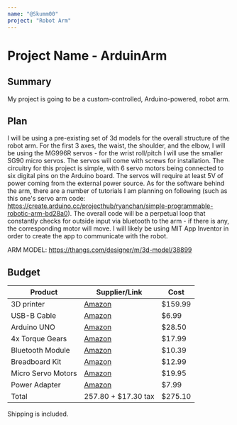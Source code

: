```yaml
---
name: "@Skumm00"
project: "Robot Arm"
---
```


#  Project Name - ArduinArm

##  Summary

My project is going to be a custom-controlled, Arduino-powered, robot arm.

##  Plan

I will be using a pre-existing set of 3d models for the overall structure of the robot arm. For the first 3 axes, the waist, the shoulder, and the elbow, 
I will be using the MG996R servos - for the wrist roll/pitch I will use the smaller SG90 micro servos. The servos will come with screws for installation. 
The circuitry for this project is simple, with 6 servo motors being connected to six digital pins on the Arduino board. The servos will require at least 5V
of power coming from the external power source. As for the software behind the arm, there are a number of tutorials I am planning on following (such as this 
one's servo arm code: https://create.arduino.cc/projecthub/ryanchan/simple-programmable-robotic-arm-bd28a0). The overall code will be a perpetual loop 
that constantly checks for outside input via bluetooth to the arm - if there is any, the corresponding motor will move. I will likely be using MIT App 
Inventor in order to create the app to communicate with the robot.

ARM MODEL: https://thangs.com/designer/m/3d-model/38899

##  Budget

| Product  | Supplier/Link  | Cost  |
| --------------- | ------------------------------------- | ------ |
| 3D printer  | [Amazon](https://www.amazon.com/Voxelab-Structure-Certified-Removable-8-66x8-66x9-84in/dp/B09BNG5884/ref=sr_1_8?crid=51ZBDXLXFTJD&keywords=3d%2Bprinter&qid=1671945440&sprefix=3d%2Bprint%2Caps%2C148&sr=8-8&ufe=app_do%3Aamzn1.fos.f5122f16-c3e8-4386-bf32-63e904010ad0&th=1) | $159.99  |
| USB-B Cable  | [Amazon](https://www.amazon.com/Printer-CableCreation-Scanner-Compatible-Aluminium/dp/B0769GYG3N/ref=mp_s_a_1_2_sspa?crid=2P4OLSW5PZ3NG&keywords=usb+b+cable&qid=1672011600&sprefix=usb+b+cable%2Caps%2C242&sr=8-2-spons&psc=1&spLa=ZW5jcnlwdGVkUXVhbGlmaWVyPUEzTlJaU1lNQUQ3VDlVJmVuY3J5cHRlZElkPUEwMDI1NTIxMzhYMEhMR1JEUTU1WCZlbmNyeXB0ZWRBZElkPUEwMTAxNTQxM0NMUEhPNlZOUkpaQSZ3aWRnZXROYW1lPXNwX3Bob25lX3NlYXJjaF9hdGYmYWN0aW9uPWNsaWNrUmVkaXJlY3QmZG9Ob3RMb2dDbGljaz10cnVl) | $6.99 |
| Arduino UNO | [Amazon](https://www.amazon.com/Arduino-A000066-ARDUINO-UNO-R3/dp/B008GRTSV6/ref=as_li_ss_tl?keywords=arduino+uno&qid=1580073330&sr=8-3&linkCode=sl1&tag=howto045-20&linkId=2de9a9cd18cdb5d608fbd42ba75f1298&language=en_US)  | $28.50 |
| 4x Torque Gears | [Amazon](https://www.amazon.com/MG996R-Torque-Digital-MELIFE-Helicopter/dp/B09BQP2F6M/ref=sr_1_2?crid=32O5XP6EFSTGS&keywords=Metal+Gear+Torque+Digital+Servo+with+Arm+Horn&qid=1671949142&s=toys-and-games&sprefix=metal+gear+torque+digital+servo+with+arm+horn%2Ctoys-and-games%2C139&sr=1-2)  | $17.99 |
| Bluetooth Module | [Amazon](https://www.amazon.com/HiLetgo-Wireless-Bluetooth-Transceiver-Arduino/dp/B071YJG8DR/ref=as_li_ss_tl?ie=UTF8&qid=1533394818&sr=8-3&keywords=HC-05&linkCode=sl1&tag=howto045-20&linkId=86cdebbcfc701f763369f68487f8bbc9)  | $10.39 |
| Breadboard Kit | [Amazon](https://www.amazon.com/Smraza-Breadboard-Resistors-Mega2560-Raspberry/dp/B01HRR7EBG/ref=sr_1_6?crid=1CBX6I7ZBZRHJ&keywords=breadboard+kit+arduino&qid=1671949226&sprefix=breadboard+kit+arduino%2Caps%2C147&sr=8-6)  | $12.99 |
| Micro Servo Motors | [Amazon](https://www.amazon.com/Micro-Servos-Helicopter-Airplane-Controls/dp/B07MLR1498?crid=GE0AQEOIKH0G&keywords=SG90&qid=1668339645&sprefix=9g%2Bservo%2Bmotor%2Caps%2C539&sr=8-8&th=1&linkCode=sl1&tag=howto045-20&linkId=6fdd2d64320cbe9133dc62e4ee9e75d5&language=en_US&ref_=as_li_ss_tl)  | $19.95 |)  | $10.57 |
| Power Adapter | [Amazon](https://www.amazon.com/iMBAPrice-Adapter-Listed-Supply-5-Feet/dp/B00GUO5WUI/ref=as_li_ss_tl?ie=UTF8&qid=1533394229&sr=8-3&keywords=DC%2B5V%2Bpower&linkCode=sl1&tag=howto045-20&linkId=b241c68f60eb10e244ed6ea9f08c9acf&th=1)  | $7.99 |
| Total  | 257.80 + $17.30 tax  | $275.10 |

Shipping is included. 
